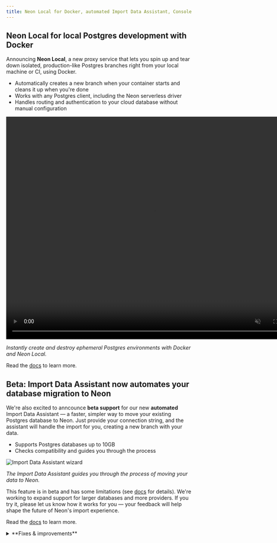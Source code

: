 ```yaml
---
title: Neon Local for Docker, automated Import Data Assistant, Console improvements, and more
---
```


## Neon Local for local Postgres development with Docker

Announcing **Neon Local**, a new proxy service that lets you spin up and tear down isolated, production-like Postgres branches right from your local machine or CI, using Docker.

- Automatically creates a new branch when your container starts and cleans it up when you're done
- Works with any Postgres client, including the Neon serverless driver
- Handles routing and authentication to your cloud database without manual configuration

<video autoPlay playsInline muted loop width="800" height="600">
<source type="video/mp4" src="https://neondatabase.wpengine.com/wp-content/uploads/2025/04/docker-compose-up-watch.mp4"/>
</video>

_Instantly create and destroy ephemeral Postgres environments with Docker and Neon Local._

Read the [docs](/docs/local/neon-local) to learn more.

## Beta: Import Data Assistant now **automates** your database migration to Neon

We're also excited to anncounce **beta support** for our new **automated** Import Data Assistant — a faster, simpler way to move your existing Postgres database to Neon. Just provide your connection string, and the assistant will handle the import for you, creating a new branch with your data.

- Supports Postgres databases up to 10GB
- Checks compatibility and guides you through the process

![Import Data Assistant wizard](/docs/relnotes/import_data_assist_wizard.png)

_The Import Data Assistant guides you through the process of moving your data to Neon._

This feature is in beta and has some limitations (see [docs](/docs/import/import-data-assistant) for details). We're working to expand support for larger databases and more providers. If you try it, please let us know how it works for you — your feedback will help shape the future of Neon's import experience.

Read the [docs](/docs/import/import-data-assistant) to learn more.

<details>

<summary>**Fixes & improvements**</summary>

- **Neon Console**
  - Fixed an issue where the connection string for a read replica could sometimes display the main (read-write) replica's connection string in the Connect modal. The correct connection string is now always shown.
  - Fixed an issue where the Console could display a read replica as the primary compute (or vice versa) in the Computes list on the Branch details page. This made it unclear which instance you were managing or observing. The correct compute is now always shown under the correct label.
  - Moved the branch selector to the sidebar for easier access. This and other recent changes are part of laying the groundwork for a more streamlined Console navigation experience coming soon – stay tuned!

    ![Branch selector in the sidebar](/docs/relnotes/branch_selector_sidebar.png)

- **pg_search**

  Updated the `pg_search` extension to version **0.15.18**. See [pg_search](/docs/extensions/pg_search) for details.

</details>

